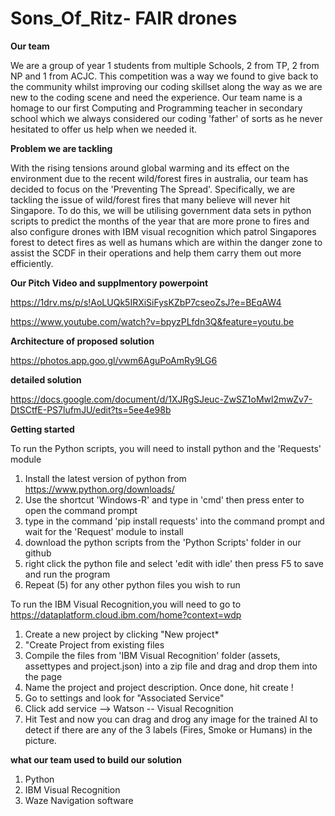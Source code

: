 # Sons_Of_Ritz- FAIR drones
**Our team**

We are a group of year 1 students from multiple Schools, 2 from TP, 2 from NP and 1 from ACJC. This competition was a way we found to give back to the community whilst improving our coding skillset along the way as we are new to the coding scene and need the experience. Our team name is a homage to our first Computing and Programming teacher in secondary school which we always considered our coding 'father' of sorts as he never hesitated to offer us help when we needed it.

**Problem we are tackling**

With the rising tensions around global warming and its effect on the environment due to the recent wild/forest fires in australia, our team has decided to focus on the 'Preventing The Spread'. Specifically, we are tackling the issue of wild/forest fires that many believe will never hit Singapore. To do this, we will be utilising government data sets in python scripts to predict the months of the year that are more prone to fires and also configure drones with IBM visual recognition which patrol Singapores forest to detect fires as well as humans which are within the danger zone to assist the SCDF in their operations and help them carry them out more efficiently.

**Our Pitch Video and supplmentory powerpoint**

https://1drv.ms/p/s!AoLUQk5IRXiSiFysKZbP7cseoZsJ?e=BEqAW4

https://www.youtube.com/watch?v=bpyzPLfdn3Q&feature=youtu.be

**Architecture of proposed solution**

https://photos.app.goo.gl/vwm6AguPoAmRy9LG6

**detailed solution**

https://docs.google.com/document/d/1XJRgSJeuc-ZwSZ1oMwl2mwZv7-DtSCtfE-PS7lufmJU/edit?ts=5ee4e98b

**Getting started**

To run the Python scripts, you will need to install python and the 'Requests' module
1. Install the latest version of python from https://www.python.org/downloads/
2. Use the shortcut 'Windows-R' and type in 'cmd' then press enter to open the command prompt
3. type in the command 'pip install requests' into the command prompt and wait for the 'Request' module to install
4. download the python scripts from the 'Python Scripts' folder in our github
5. right click the python file and select 'edit with idle' then press F5 to save and run the program
6. Repeat (5) for any other python files you wish to run

To run the IBM Visual Recognition,you will need to go to https://dataplatform.cloud.ibm.com/home?context=wdp
1. Create a new project by clicking "New project*
2. "Create Project from existing files
3. Compile the files from 'IBM Visual Recognition' folder (assets, assettypes and project.json) into a zip file and drag and drop them into the page
4. Name the project and project description. Once done, hit create !
5. Go to settings and look for "Associated Service"
6. Click add service --> Watson -- Visual Recognition
7. Hit Test and now you can drag and drog any image for the trained AI to detect if there are any of the 3 labels (Fires, Smoke or Humans) in the picture.

**what our team used to build our solution**

1. Python
2. IBM Visual Recognition
3. Waze Navigation software
